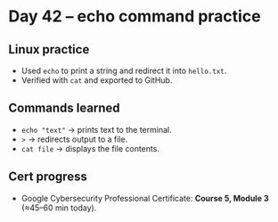 # Day 42 – echo command practice

## Linux practice
- Used `echo` to print a string and redirect it into `hello.txt`.
- Verified with `cat` and exported to GitHub.

## Commands learned
- `echo "text"` → prints text to the terminal.
- `>` → redirects output to a file.
- `cat file` → displays the file contents.

## Cert progress
- Google Cybersecurity Professional Certificate: **Course 5, Module 3** (≈45–60 min today).
